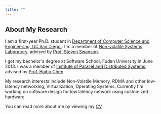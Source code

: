 ```yaml
---
title: ""
---
```


## About My Research

I am a first-year Ph.D. student in <a href="http://cse.ucsd.edu">Department of Computer Science and Engineering, UC San Diego </a>. I'm a member of <a href="http://nvsl.ucsd.edu">Non-volatile Systems Laboratory</a>, advised by <a href="http://cseweb.ucsd.edu/~swanson/">Prof. Steven Swanson</a>.

I got my bachelor's degree at Software School, Fudan University in June 2013. I was a member of <a href="http://ipads.sjtu.edu.cn/">Institute of Parallel and Distributed Systems</a>, advised by <a href="http://ipads.se.sjtu.edu.cn/doku.php?id=haibo_chen">Prof. Haibo Chen</a>.


My research interests include Non-Volatile Memory, RDMA and other low-latency networking, Virtualization, Operating Systems. Currently I'm working on software design for low latency network using customized hardware.


You can read more about me by viewing my <a href="public/cv.pdf">CV</a>.

